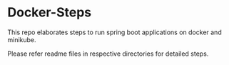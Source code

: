 # Docker-Steps
This repo elaborates steps to run spring boot applications on docker and minikube.

Please refer readme files in respective directories for detailed steps.
